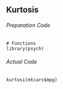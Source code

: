 ## Kurtosis
###### Preparation Code
```
# Functions
library(psych)
```
###### Actual Code
```
kurtosi(mtcars$mpg)
```

